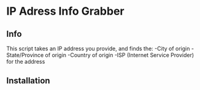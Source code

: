 # IP Adress Info Grabber
## Info
This script takes an IP address you provide, and finds the:
-City of origin
-State/Province of origin
-Country of origin
-ISP (Internet Service Provider) for the address

## Installation

